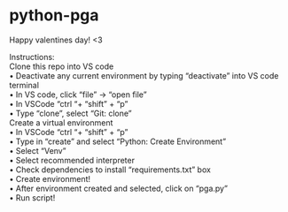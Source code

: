 # python-pga
Happy valentines day! <3  

Instructions:  
Clone this repo into VS code  
•	Deactivate any current environment by typing “deactivate” into VS code terminal  
•	In VS code, click “file” -> “open file”  
•	In VSCode “ctrl “+ “shift” + “p”  
•	Type “clone”, select “Git: clone”  
Create a virtual environment  
•	In VSCode “ctrl “+ “shift” + “p”  
•	Type in “create” and select “Python: Create Environment”  
•	Select “Venv”  
•	Select recommended interpreter  
•	Check dependencies to install “requirements.txt” box  
•	Create environment!  
•	After environment created and selected, click on “pga.py”  
•	Run script!  

